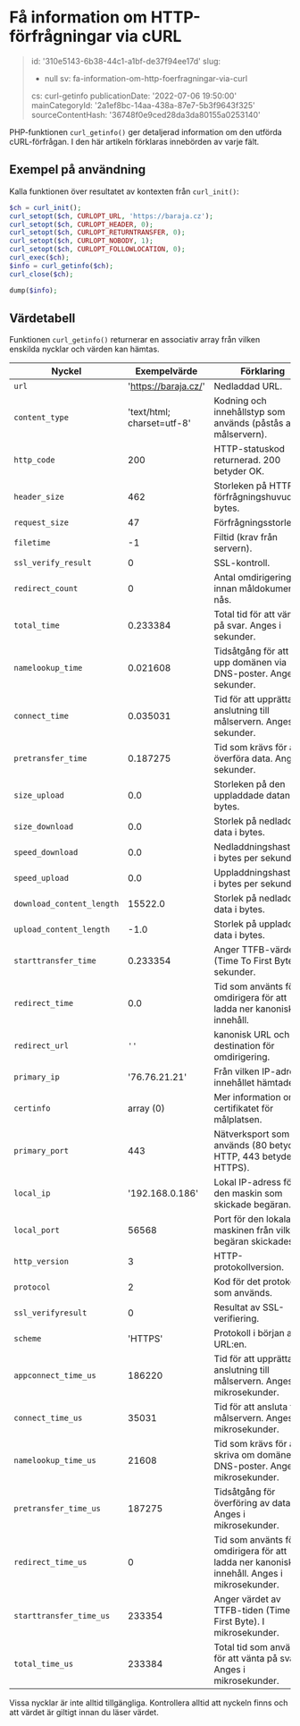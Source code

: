Få information om HTTP-förfrågningar via cURL
=============================================

> id: '310e5143-6b38-44c1-a1bf-de37f94ee17d'
> slug:
> 	- null
> 	sv: fa-information-om-http-foerfragningar-via-curl
>
> cs: curl-getinfo
> publicationDate: '2022-07-06 19:50:00'
> mainCategoryId: '2a1ef8bc-14aa-438a-87e7-5b3f9643f325'
> sourceContentHash: '36748f0e9ced28da3da80155a0253140'

PHP-funktionen `curl_getinfo()` ger detaljerad information om den utförda cURL-förfrågan. I den här artikeln förklaras innebörden av varje fält.

Exempel på användning
---------------

Kalla funktionen över resultatet av kontexten från `curl_init()`:

```php
$ch = curl_init();
curl_setopt($ch, CURLOPT_URL, 'https://baraja.cz');
curl_setopt($ch, CURLOPT_HEADER, 0);
curl_setopt($ch, CURLOPT_RETURNTRANSFER, 0);
curl_setopt($ch, CURLOPT_NOBODY, 1);
curl_setopt($ch, CURLOPT_FOLLOWLOCATION, 0);
curl_exec($ch);
$info = curl_getinfo($ch);
curl_close($ch);

dump($info);
```

Värdetabell
--------------

Funktionen `curl_getinfo()` returnerar en associativ array från vilken enskilda nycklar och värden kan hämtas.

| Nyckel                    | Exempelvärde               | Förklaring                                                                                      |
|---------------------------|----------------------------|-------------------------------------------------------------------------------------------------|
| `url`                     | 'https://baraja.cz/'       | Nedladdad URL.                                                                                  |
| `content_type`            | 'text/html; charset=utf-8' | Kodning och innehållstyp som används (påstås av målservern).                                    |
| `http_code`               | 200                        | HTTP-statuskod returnerad. 200 betyder OK.                                                      |
| `header_size`             | 462                        | Storleken på HTTP-förfrågningshuvudet i bytes.                                                  |
| `request_size`            | 47                         | Förfrågningsstorlek.                                                                            |
| `filetime`                | -1                         | Filtid (krav från servern).                                                                     |
| `ssl_verify_result`       | 0                          | SSL-kontroll.                                                                                   |
| `redirect_count`          | 0                          | Antal omdirigeringar innan måldokumentet nås.                                                   |
| `total_time`              | 0.233384                   | Total tid för att vänta på svar. Anges i sekunder.                                              |
| `namelookup_time`         | 0.021608                   | Tidsåtgång för att lösa upp domänen via DNS-poster. Anges i sekunder.                           |
| `connect_time`            | 0.035031                   | Tid för att upprätta en anslutning till målservern. Anges i sekunder.                           |
| `pretransfer_time`        | 0.187275                   | Tid som krävs för att överföra data. Anges i sekunder.                                          |
| `size_upload`             | 0.0                        | Storleken på den uppladdade datan i bytes.                                                      |
| `size_download`           | 0.0                        | Storlek på nedladdad data i bytes.                                                              |
| `speed_download`          | 0.0                        | Nedladdningshastighet i bytes per sekund.                                                       |
| `speed_upload`            | 0.0                        | Uppladdningshastighet i bytes per sekund.                                                       |
| `download_content_length` | 15522.0                    | Storlek på nedladdad data i bytes.                                                              |
| `upload_content_length`   | -1.0                       | Storlek på uppladdade data i bytes.                                                             |
| `starttransfer_time`      | 0.233354                   | Anger TTFB-värdet (Time To First Byte) i sekunder.                                              |
| `redirect_time`           | 0.0                        | Tid som använts för att omdirigera för att ladda ner kanoniskt innehåll.                        |
| `redirect_url`            | `''`                       | kanonisk URL och destination för omdirigering.                                                  |
| `primary_ip`              | '76.76.21.21'              | Från vilken IP-adress innehållet hämtades.                                                      |
| `certinfo`                | array (0)                  | Mer information om certifikatet för målplatsen.                                                 |
| `primary_port`            | 443                        | Nätverksport som används (80 betyder HTTP, 443 betyder HTTPS).                                  |
| `local_ip`                | '192.168.0.186'            | Lokal IP-adress för den maskin som skickade begäran.                                            |
| `local_port`              | 56568                      | Port för den lokala maskinen från vilken begäran skickades.                                     |
| `http_version`            | 3                          | HTTP-protokollversion.                                                                          |
| `protocol`                | 2                          | Kod för det protokoll som används.                                                              |
| `ssl_verifyresult`        | 0                          | Resultat av SSL-verifiering.                                                                    |
| `scheme`                  | 'HTTPS'                    | Protokoll i början av URL:en.                                                                   |
| `appconnect_time_us`      | 186220                     | Tid för att upprätta en anslutning till målservern. Anges i mikrosekunder.                      |
| `connect_time_us`         | 35031                      | Tid för att ansluta till målservern. Anges i mikrosekunder.                                     |
| `namelookup_time_us`      | 21608                      | Tid som krävs för att skriva om domänen via DNS-poster. Anges i mikrosekunder.                  |
| `pretransfer_time_us`     | 187275                     | Tidsåtgång för överföring av data. Anges i mikrosekunder.                                       |
| `redirect_time_us`        | 0                          | Tid som använts för att omdirigera för att ladda ner kanoniskt innehåll. Anges i mikrosekunder. |
| `starttransfer_time_us`   | 233354                     | Anger värdet av TTFB-tiden (Time To First Byte). I mikrosekunder.                               |
| `total_time_us`           | 233384                     | Total tid som använts för att vänta på svar. Anges i mikrosekunder.                             |

Vissa nycklar är inte alltid tillgängliga. Kontrollera alltid att nyckeln finns och att värdet är giltigt innan du läser värdet.
